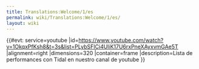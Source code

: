 ```yaml
---
title: Translations:Welcome/1/es
permalink: wiki/Translations:Welcome/1/es/
layout: wiki
---
```


{{\#evt: service=youtube
\|id=<https://www.youtube.com/watch?v=1OkqxPfKsh8&t=3s&list=PLybSFICi4UliK17U6rxPneXAyxvmGAe5T>
\|alignment=right \|dimensions=320 \|container=frame \|description=Lista
de performances con Tidal en nuestro canal de youtube }}
